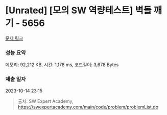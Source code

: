 # [Unrated] [모의 SW 역량테스트] 벽돌 깨기 - 5656 

[문제 링크](https://swexpertacademy.com/main/code/problem/problemDetail.do?contestProbId=AWXRQm6qfL0DFAUo) 

### 성능 요약

메모리: 92,212 KB, 시간: 1,178 ms, 코드길이: 3,678 Bytes

### 제출 일자

2023-10-14 23:15



> 출처: SW Expert Academy, https://swexpertacademy.com/main/code/problem/problemList.do